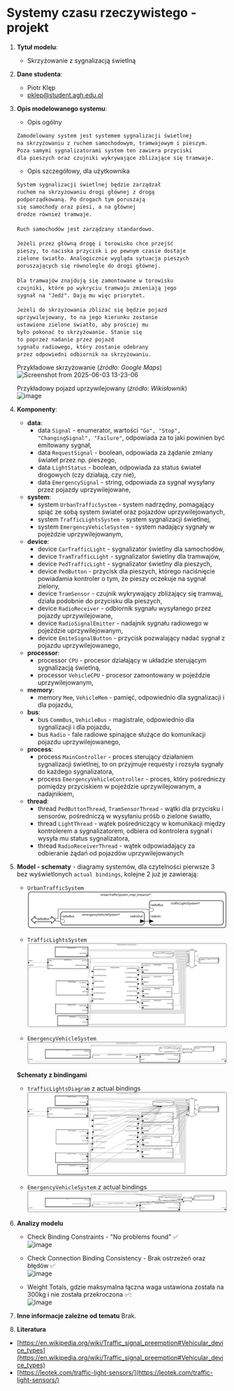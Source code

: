 # Systemy czasu rzeczywistego - projekt

1. **Tytuł modelu**:
    - Skrzyżowanie z sygnalizacją świetlną

2. **Dane studenta**:
    - Piotr Klęp
    - <pklep@student.agh.edu.pl>

3. **Opis modelowanego systemu**:
    - Opis ogólny

    ```txt
    Zamodelowany system jest systemem sygnalizacji świetlnej
    na skrzyżowaniu z ruchem samochodowym, tramwajowym i pieszym.
    Poza samymi sygnalizatorami system ten zawiera przyciski
    dla pieszych oraz czujniki wykrywające zbliżające się tramwaje.
    ```

    - Opis szczegółowy, dla użytkownika

    ```txt
    System sygnalizacji świetlnej będzie zarządzał
    ruchem na skrzyżowaniu drogi głównej z drogą
    podporządkowaną. Po drogach tym poruszają
    się samochody oraz piesi, a na głównej
    drodze również tramwaje.

    Ruch samochodów jest zarządzany standardowo.

    Jeżeli przez główną drogę i torowisko chce przejść
    pieszy, to naciska przycisk i po pewnym czasie dostaje
    zielone światło. Analogicznie wygląda sytuacja pieszych
    poruszających się równolegle do drogi głównej.

    Dla tramwajów znajdują się zamontowane w torowisku
    czujniki, które po wykryciu tramwaju zmieniają jego
    sygnał na "Jedź". Dają mu więc priorytet.

    Jeżeli do skrzyżowania zbliżać się będzie pojazd
    uprzywilejowany, to na jego kierunku zostanie
    ustawione zielone światło, aby prościej mu
    było pokonać to skrzyżowanie. Stanie się
    to poprzez nadanie przez pojazd
    sygnału radiowego, który zostanie odebrany
    przez odpowiedni odbiornik na skrzyżowaniu.
    ```

    Przykładowe skrzyżowanie (_źródło: Google Maps_)<br/>
   ![Screenshot from 2025-06-03 13-23-06](https://github.com/user-attachments/assets/694396a5-5f10-4772-baef-3c02791ab7a6)

    Przykładowy pojazd uprzywilejowany (_źródło: Wikisłownik_)<br/>
    ![image](https://github.com/user-attachments/assets/e160ba80-7e08-42d2-8d24-1629c221fb5e)

5. **Komponenty**:
    - **data**:
        - data `Signal` - enumerator, wartości `"Go", "Stop", "ChangingSignal", "Failure"`, odpowiada za to jaki powinien być emitowany sygnał,
        - data `RequestSignal` - boolean, odpowiada za żądanie zmiany świateł przez np. pieszego,
        - data `LightStatus` - boolean, odpowiada za status świateł drogowych (czy działają, czy nie),
        - data `EmergencySignal` - string, odpowiada za sygnał wysyłany przez pojazdy uprzywilejowane,
    - **system**:
        - system `UrbanTrafficSystem` - system nadrzędny, pomagający spiąć ze sobą system świateł oraz pojazdów uprzywilejowanych,
        - system `TrafficLightsSystem` - system sygnalizacji świetlnej,
        - system `EmergencyVehicleSystem` - system nadający sygnały w pojeździe uprzywilejowanym,
    - **device**:
        - device `CarTrafficLight` - sygnalizator świetlny dla samochodów,
        - device `TramTrafficLight` - sygnalizator świetlny dla tramwajów,
        - device `PedTrafficLight` - sygnalizator świetlny dla pieszych,
        - device `PedButton` - przycisk dla pieszych, którego naciśnięcie powiadamia kontroler o tym, że pieszy oczekuje na sygnał zielony,
        - device `TramSensor` - czujnik wykrywający zbliżający się tramwaj, działa podobnie do przycisku dla pieszych,
        - device `RadioReceiver` - odbiornik sygnału wysyłanego przez pojazdy uprzywilejowane,
        - device `RadioSignalEmitter` - nadajnik sygnału radiowego w pojeździe uprzywilejowanym,
        - device `EmiteSignalButton` - przycisk pozwalający nadać sygnał z pojazdu uprzywilejowanego,
    - **processor**:
        - processor `CPU` - procesor działający w układzie sterującym sygnalizacją świetlną,
        - processor `VehicleCPU` - procesor zamontowany w pojeździe uprzywilejowanym,
    - **memory**:
        - memory `Mem`, `VehicleMem` - pamięć, odpowiednio dla sygnalizacji i dla pojazdu,
    - **bus**:
        - bus `CommBus`, `VehicleBus` - magistrale, odpowiednio dla sygnalizacji i dla pojazdu,
        - bus `Radio` - fale radiowe spinające służące do komunikacji pojazdu uprzywilejowanego,
    - **process**:
        - process `MainController` - proces sterujący działaniem sygnalizacji świetlnej, to on przyjmuje requesty i rozsyła sygnały do każdego sygnalizatora,
        - process `EmergencyVehicleController` - proces, który pośredniczy pomiędzy przyciskiem w pojeździe uprzywilejowanym, a nadajnikiem,
    - **thread**:
        - thread `PedButtonThread`, `TramSensorThread` - wątki dla przycisku i sensorów, pośredniczą w wysyłaniu próśb o zielone światło,
        - thread `LightThread` - wątek pośredniczący w komunikacji między kontrolerem a sygnalizatorem, odbiera od kontrolera sygnał i wysyła mu status sygnalizatora,
        - thread `RadioReceiverThread` - wątek odpowiadający za odbieranie żądań od pojazdów uprzywilejowanych
  
7. **Model - schematy** - diagramy systemów, dla czytelności pierwsze 3 bez wyświetlonych `actual bindings`, kolejne 2 już je zawierają:
   - `UrbanTrafficSystem`<br/>
     ![urbanTrafficDiagram](https://github.com/Codefident/agh-scr-project/blob/main/diagrams-images/urbanTrafficDiagram.svg)

   - `TrafficLightsSystem`<br/>
    ![trafficLightsDiagram](https://github.com/Codefident/agh-scr-project/blob/main/diagrams-images/trafficLightsDiagram.svg)
     
   - `EmergencyVehicleSystem`<br/>
   ![emergencyVehicleDiagram](https://github.com/Codefident/agh-scr-project/blob/main/diagrams-images/emergencyVehicleDiagram.svg)

    **Schematy z bindingami**

    - `trafficLightsDiagram` z actual bindings<br/>
    ![trafficLightsDiagramBindings](https://github.com/Codefident/agh-scr-project/blob/main/diagrams-images/trafficLightsDiagramBindings.png)

    - `EmergencyVehicleSystem` z actual bindings<br/>
    ![emergencyVehicleDiagram](https://github.com/Codefident/agh-scr-project/blob/main/diagrams-images/emergencyVehicleDiagramBindings.png)

8. **Analizy modelu**
   - Check Binding Constraints - "No problems found" ✅<br/>
     ![image](https://github.com/user-attachments/assets/0e54d590-d4a0-4e58-a400-5cf813cb57d0)

   - Check Connection Binding Consistency - Brak ostrzeżeń oraz błędów ✅<br/>
     ![image](https://github.com/user-attachments/assets/004e7c23-1ea1-47af-a44e-c470a21b75ab)

   - Weight Totals, gdzie maksymalna łączna waga ustawiona została na 300kg i nie została przekroczona ✅:<br/>
     ![image](https://github.com/user-attachments/assets/c21a1c7a-dba8-4fa6-a6f4-a260d9f744a6)

  
9. **Inne informacje zależne od tematu**
    Brak.

10. **Literatura**
   - [https://en.wikipedia.org/wiki/Traffic_signal_preemption#Vehicular_device_types](https://en.wikipedia.org/wiki/Traffic_signal_preemption#Vehicular_device_types)
   - [https://leotek.com/traffic-light-sensors/](https://leotek.com/traffic-light-sensors/)
